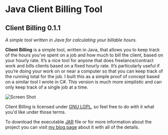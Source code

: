 # Java Client Billing Tool 

## Client Billing 0.1.1 

_A simple tool written in Java for calculating your billable hours._

__Client Billing__ is a simple tool, written in Java, that allows you to keep
track of the hours you’ve spent on a job and how much to bill the client, based
on your hourly rate. It’s a nice tool for anyone that does freelance/contract
work and bills clients based on a fixed hourly rate. It’s particularly useful
if you’re doing your work on or near a computer so that you can keep track of
the running total for the job. I built this as a simple proof of concept based
on a similar tool I wrote in C#. This version is much more simplistic and can
only keep track of a single job at a time.

![Screen Shot](https://sheriframadan.com/javaClientBilling/screenShot.png)

Client Billing is licensed under [GNU LGPL](http://www.gnu.org/licenses/lgpl.html), so feel free to do with it what you'd like under those terms.

To download the executable [JAR](https://sheriframadan.com/javaClientBilling/clientBilling.jar) file or for more information about the project you can visit [my blog page](https://sheriframadan.com/javaclientbilling/) about it with all of the details.
